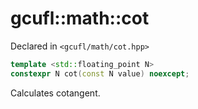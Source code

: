 # gcufl::math::cot
Declared in `<gcufl/math/cot.hpp>`
```cpp
template <std::floating_point N>
constexpr N cot(const N value) noexcept;
```
Calculates cotangent.
